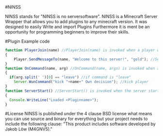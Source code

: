 #NINSS

NINSS stands for "NINSS is no serversoftware". NINSS is a Minecraft Server Wrapper that allows you to add plugins to any minecraft version.
It was designed to easily Write and import Plugins Furthermore it is ment be an opportunity for programming
beginners to improve their skills.

#Plugin Example code
```javascript
function PlayerJoin(name) //PlayerJoin(name) is invoked when a player with name name joins the server
{
	Player.SendMessageTo(name, "Welcome to this server!", "gold"); //Send a welcome message to the new Player
}
function OnCommand(name, arg) //OnCommand(name, args) is invoked when a player says something beginning with an '!'
{
  if(arg.split(' ')[0] == "leave") //if command is "leave"
    Server.WunCommand("kick "+name+" Own decision"); //kick player
}
function ServerStart() //ServerStart() is invoked when the server starts
{
  Console.WriteLine("Loaded <Pluginname>");
}
```

#License
NINSS is published under the 4 clause BSD license what means you can use source and binary for everything but your project needs to include the following clause: "This product includes software developed by Jakob Löw (M4GNV5)."
